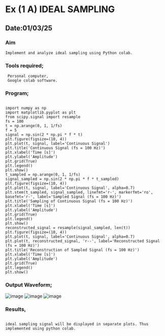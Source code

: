 # Ex (1 A) IDEAL SAMPLING
## Date:01/03/25
### Aim

    Implement and analyze ideal sampling using Python colab.

### Tools required;

     Personal computer,
     Google colab software.

### Program;
```

import numpy as np
import matplotlib.pyplot as plt
from scipy.signal import resample
fs = 100
t = np.arange(0, 1, 1/fs) 
f = 5
signal = np.sin(2 * np.pi * f * t)
plt.figure(figsize=(10, 4))
plt.plot(t, signal, label='Continuous Signal')
plt.title('Continuous Signal (fs = 100 Hz)')
plt.xlabel('Time [s]')
plt.ylabel('Amplitude')
plt.grid(True)
plt.legend()
plt.show()
t_sampled = np.arange(0, 1, 1/fs)
signal_sampled = np.sin(2 * np.pi * f * t_sampled)
plt.figure(figsize=(10, 4))
plt.plot(t, signal, label='Continuous Signal', alpha=0.7)
plt.stem(t_sampled, signal_sampled, linefmt='r-', markerfmt='ro', basefmt='r-', label='Sampled Signal (fs = 100 Hz)')
plt.title('Sampling of Continuous Signal (fs = 100 Hz)')
plt.xlabel('Time [s]')
plt.ylabel('Amplitude')
plt.grid(True)
plt.legend()
plt.show()
reconstructed_signal = resample(signal_sampled, len(t))
plt.figure(figsize=(10, 4))
plt.plot(t, signal, label='Continuous Signal', alpha=0.7)
plt.plot(t, reconstructed_signal, 'r--', label='Reconstructed Signal (fs = 100 Hz)')
plt.title('Reconstruction of Sampled Signal (fs = 100 Hz)')
plt.xlabel('Time [s]')
plt.ylabel('Amplitude')
plt.grid(True)
plt.legend()
plt.show()

```

### Output Waveform;

![image](https://github.com/user-attachments/assets/19ab39c7-9adf-41d0-85bd-0baee1071bf3)
![image](https://github.com/user-attachments/assets/8d108139-ebea-44af-a5a4-af7d409a82a3)
![image](https://github.com/user-attachments/assets/a97c55b4-8e21-4df7-b232-68c5ea8a3c95)

### Results,
```

ideal sampling signal will be displayed in separate plots. Thus implemented using python colab.
  
